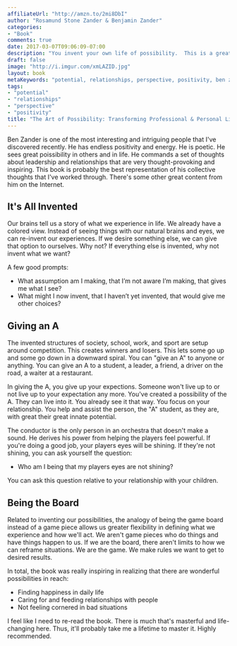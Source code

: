 ```yaml
---
affiliateUrl: "http://amzn.to/2mi8DbI"
author: "Rosamund Stone Zander & Benjamin Zander"
categories:
- "Book"
comments: true
date: 2017-03-07T09:06:09-07:00
description: "You invent your own life of possibility.  This is a great book by Ben and Ross Zander."
draft: false
image: "http://i.imgur.com/xmLAZID.jpg"
layout: book
metaKeywords: "potential, relationships, perspective, positivity, ben zander, give an a, invented"
tags:
- "potential"
- "relationships"
- "perspective"
- "positivity"
title: "The Art of Possibility: Transforming Professional & Personal Life"
---
```


Ben Zander is one of the most interesting and intriguing people that I've discovered recently.  He has endless positivity and energy.  He is poetic.  He sees great poissibility in others and in life.  He commands a set of thoughts about leadership and relationships that are very thought-provoking and inspiring.  This book is probably the best representation of his collective thoughts that I've worked through.  There's some other great content from him on the Internet.

<!--more-->

## It's All Invented

Our brains tell us a story of what we experience in life.  We already have a colored view.  Instead of seeing things with our natural brains and eyes, we can re-invent our experiences.  If we desire something else, we can give that option to ourselves.  Why not?  If everything else is invented, why not invent what we want?

A few good prompts:

- What assumption am I making, that I’m not aware I’m making, that gives me what I see?
- What might I now invent, that I haven’t yet invented, that would give me other choices?

## Giving an A

The invented structures of society, school, work, and sport are setup around competition.  This creates winners and losers.  This lets some go up and some go down in a downward spiral.  You can "give an A" to anyone or anything.  You can give an A to a student, a leader, a friend, a driver on the road, a waiter at a restaurant.

In giving the A, you give up your expections.  Someone won't live up to or not live up to your expectation any more.  You've created a possibility of the A.  They can live into it.  You already see it that way.  You focus on your relationship.  You help and assist the person, the "A" student, as they are, with great their great innate potential.

The conductor is the only person in an orchestra that doesn't make a sound.  He derives his power from helping the players feel powerful.  If you're doing a good job, your players eyes will be shining.  If they're not shining, you can ask yourself the question:

- Who am I being that my players eyes are not shining? 

You can ask this question relative to your relationship with your children.

## Being the Board

Related to inventing our possibilities, the analogy of being the game board instead of a game piece allows us greater flexibility in defining what we experience and how we'll act.  We aren't game pieces who do things and have things happen to us.  If we are the board, there aren't limits to how we can reframe situations.  We are the game.  We make rules we want to get to desired results.

In total, the book was really inspiring in realizing that there are wonderful possibilities in reach:

- Finding happiness in daily life
- Caring for and feeding relationships with people
- Not feeling cornered in bad situations

I feel like I need to re-read the book.  There is much that's masterful and life-changing here.  Thus, it'll probably take me a lifetime to master it.  Highly recommended.
